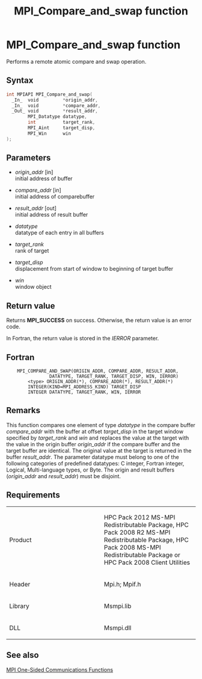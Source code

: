 ﻿---
title: MPI_Compare_and_swap function
TOCTitle: MPI_Compare_and_swap function
mtps_version: v=VS.85
f1_keywords:
- MPI_COMPARE_AND_SWAP
- mpif/MPI_Compare_and_swap
- mpi/MPI_COMPARE_AND_SWAP
dev_langs:
- C++
- C
---

# MPI\_Compare\_and\_swap function

Performs a remote atomic compare and swap operation. 

## Syntax

``` c++
int MPIAPI MPI_Compare_and_swap(
  _In_  void         *origin_addr,
  _In_  void         *compare_addr,
  _Out_ void         *result_addr,
        MPI_Datatype datatype,
        int          target_rank,
        MPI_Aint     target_disp,
        MPI_Win      win
);
```

## Parameters

  - *origin\_addr* \[in\]  
    initial address of buffer

  - *compare\_addr* \[in\]  
    initial address of comparebuffer

  - *result\_addr* \[out\]  
    initial address of result buffer

  - *datatype*  
    datatype of each entry in all buffers

  - *target\_rank*  
    rank of target

  - *target\_disp*  
    displacement from start of window to beginning of target buffer

  - *win*  
    window object

## Return value

Returns **MPI\_SUCCESS** on success. Otherwise, the return value is an error code.

In Fortran, the return value is stored in the *IERROR* parameter.

## Fortran

``` FORTRAN
    MPI_COMPARE_AND_SWAP(ORIGIN_ADDR, COMPARE_ADDR, RESULT_ADDR,
                DATATYPE, TARGET_RANK, TARGET_DISP, WIN, IERROR)
        <type> ORIGIN_ADDR(*), COMPARE_ADDR(*), RESULT_ADDR(*)
        INTEGER(KIND=MPI_ADDRESS_KIND) TARGET_DISP
        INTEGER DATATYPE, TARGET_RANK, WIN, IERROR
```

## Remarks

This function compares one element of type *datatype* in the compare buffer *compare_addr* with the buffer at offset *target_disp* in the target window specified by *target_rank* and *win* and replaces the value at the target with the value in the origin buffer *origin_addr* if the compare buffer and the target buffer are identical. The original value at the target is returned in the buffer *result_addr*. The parameter datatype must belong to one of the following categories of predefined datatypes: C integer, Fortran integer, Logical, Multi-language types, or Byte. The origin and result buffers (*origin_addr* and *result_addr*) must be disjoint.

## Requirements

<table>
<colgroup>
<col style="width: 50%" />
<col style="width: 50%" />
</colgroup>
<tbody>
<tr class="odd">
<td><p>Product</p></td>
<td><p>HPC Pack 2012 MS-MPI Redistributable Package, HPC Pack 2008 R2 MS-MPI Redistributable Package, HPC Pack 2008 MS-MPI Redistributable Package or HPC Pack 2008 Client Utilities</p></td>
</tr>
<tr class="even">
<td><p>Header</p></td>
<td>Mpi.h;
Mpif.h</td>
</tr>
<tr class="odd">
<td><p>Library</p></td>
<td>Msmpi.lib</td>
</tr>
<tr class="even">
<td><p>DLL</p></td>
<td>Msmpi.dll</td>
</tr>
</tbody>
</table>


## See also

[MPI One-Sided Communications Functions](mpi-one-sided-communications-functions.md)

